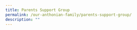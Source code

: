 ```yaml
---
title: Parents Support Group
permalink: /our-anthonian-family/parents-support-group/
description: ""
---
```

